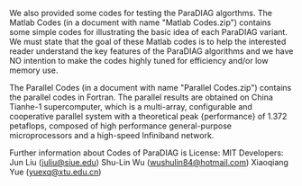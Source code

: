 We also provided some codes for testing the ParaDIAG algorthms. The Matlab Codes (in a document with name "Matlab Codes.zip") contains some 
simple codes for illustrating the basic idea of each ParaDIAG variant. We must state that the goal of these Matlab codes is to help the interested
reader understand the key features of the ParaDIAG algorithms and we have NO intention to make the codes  highly tuned for efficiency and/or
low memory use. 

The Parallel Codes (in a document with name "Parallel Codes.zip") contains the parallel codes in Fortran. The parallel results are obtained 
on China Tianhe-1 supercomputer, which is a multi-array, configurable and cooperative parallel system with a theoretical peak {performance} of 1.372 petaflops, composed
of high performance general-purpose microprocessors and a high-speed Infiniband network. 

Further information about Codes of ParaDIAG is
License:  MIT
Developers: Jun Liu (juliu@siue.edu)
            Shu-Lin Wu (wushulin84@hotmail.com)
            Xiaoqiang Yue (yuexq@xtu.edu.cn)
